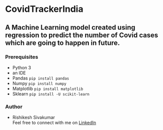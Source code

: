 # CovidTrackerIndia
## A Machine Learning model created using regression to predict the number of Covid cases which are going to happen in future.
### Prerequisites
* Python 3 
* an IDE
* Pandas ```pip install pandas```
* Numpy ```pip install numpy```
* Matplotlib ```pip install matplotlib```
* Sklearn ```pip install -U scikit-learn```

### Author
* Rishikesh Sivakumar\
Feel free to connect with me on [LinkedIn](https://www.linkedin.com/in/rishikesh-sivakumar-1a166a18b/)

